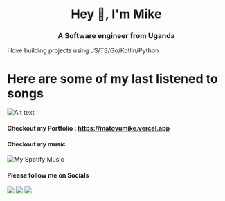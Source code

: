 <h1 align="center">Hey 👋, I'm Mike</h1>
<h3 align="center">A Software engineer from Uganda</h3>

I love building projects using JS/TS/Go/Kotlin/Python

# Here are some of my last listened to songs
![Alt text](https://spotify-recently-played-readme.vercel.app/api?user=tfh6gdnez5201t3tlyw398vx1)


 #### Checkout my Portfolio : https://matovumike.vercel.app

 #### Checkout my music
![My Spotify Music](https://spotify-recently-played-readme.vercel.app/api?user=f5wi1iophluzmchhzxupda6fa)

#### Please follow me on Socials
[<img src="https://img.shields.io/badge/twitter-%231DA1F2.svg?&style=for-the-badge&logo=twitter&logoColor=white" />](https://twitter.com/MikeMatovu_)  [<img src="https://img.shields.io/badge/linkedin-%230077B5.svg?&style=for-the-badge&logo=linkedin&logoColor=white" />](https://www.linkedin.com/in/matovu-mike-462654222) [<img src = "https://img.shields.io/badge/instagram-%23E4405F.svg?&style=for-the-badge&logo=instagram&logoColor=white">](https://www.instagram.com/mikematovu21)

